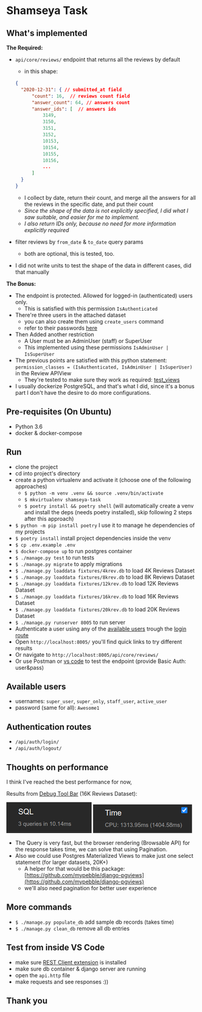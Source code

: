 # Shamseya  Task

## What's implemented

**The Required:**

- `api/core/reviews/` endpoint that returns all the reviews by default
  - in this shape:

  ```JSON
  {
    "2020-12-31": { // submitted_at field
        "count": 16,  // reviews count field
        "answer_count": 64, // answers count
        "answer_ids": [  // answers ids
            3149,
            3150,
            3151,
            3152,
            10153,
            10154,
            10155,
            10156,
            ...
        ]
    }
  }
  ```

  - I collect by date, return their count, and merge all the answers for all the reviews in the specific date, and put their count
  - *Since the shape of the data is not explicitly specified, I did what I saw suitable, and easier for me to implement.*
  - *I also return IDs only, because no need for more information explicitly required*
- filter reviews by `from_date` & `to_date` query params
  - both are optional, this is tested, too.
- I did not write units to test the shape of the data in different cases, did that manually

**The Bonus:**

- The endpoint is protected. Allowed for logged-in (authenticated) users only.
  - This is satisfied with this permission `IsAuthenticated`
- There're three users in the attached dataset
  - you can also create them using `create_users` command
  - refer to their passwords [here](#available-users)
- Then Added another restriction
  - A User must be an AdminUser (staff) or SuperUser
  - This implemented using these permissions `IsAdminUser | IsSuperUser`
- The previous points are satisfied with this python statement:
  `permission_classes = (IsAuthenticated, IsAdminUser | IsSuperUser)` in the Review APIView
  - They're tested to make sure they work as required: [test_views](./shamseya_task/core/tests/test_api/test_views.py)
- I usually dockerize PostgreSQL, and that's what I did, since it's a bonus part I don't have the desire to do more configurations.

## Pre-requisites (On Ubuntu)

- Python 3.6
- docker & docker-compose

## Run

- clone the project
- cd into project's directory
- create a python virtualenv and activate it (choose one of the following approaches)
  - `$ python -m venv .venv && source .venv/bin/activate`
  - `$ mkvirtualenv shamseya-task`
  - `$ poetry install && poetry shell` (will automatically create a venv and install the deps (needs poetry installed), skip following 2 steps after this approach)
- `$ python -m pip install poetry` I use it to manage he dependencies of my projects
- `$ poetry install` install project dependencies inside the venv
- `$ cp .env.example .env`
- `$ docker-compose up` to run postgres container
- `$ ./manage.py test` to run tests
- `$ ./manage.py migrate` to apply migrations
- `$ ./manage.py loaddata fixtures/4krev.db` to load 4K Reviews Dataset
- `$ ./manage.py loaddata fixtures/8krev.db` to load 8K Reviews Dataset
- `$ ./manage.py loaddata fixtures/12krev.db` to load 12K Reviews Dataset
- `$ ./manage.py loaddata fixtures/16krev.db` to load 16K Reviews Dataset
- `$ ./manage.py loaddata fixtures/20krev.db` to load 20K Reviews Dataset
- `$ ./manage.py runserver 8005` to run server
- Authenticate a user using any of the [available users](#available-users) trough the [login route](#authentication-routes)
- Open `http://localhost:8005/` you'll find quick links to try different results
- Or navigate to `http://localhost:8005/api/core/reviews/`
- Or use Postman or [vs code](#test-from-inside-vs-code) to test the endpoint (provide Basic Auth: user&pass)

## Available users

- usernames: `super_user`, `super_only`, `staff_user`, `active_user`
- password (same for all): `Awesome1`

## Authentication routes

- `/api/auth/login/`
- `/api/auth/logout/`

## Thoughts on performance

I think I've reached the best performance for now,

Results from [Debug Tool Bar](https://github.com/jazzband/django-debug-toolbar) (16K Reviews Dataset):

![SQL Time](screenshots/16krev_sql_time.png) ![CPU Time](screenshots/16krev_cpu_time.png)

- The Query is very fast, but the browser rendering (Browsable API) for the response takes time,
we can solve that using Pagination.
- Also we could use Postgres Materialized Views to make just one select statement (for larger datasets, 20K+)
  - A helper for that would be this package: [https://github.com/mypebble/django-pgviews](https://github.com/mypebble/django-pgviews)
  - we'll also need pagination for better user experience

## More commands

- `$ ./manage.py populate_db` add sample db records (takes time)
- `$ ./manage.py clean_db` remove all db entries

## Test from inside VS Code

- make sure [REST Client extension](https://marketplace.visualstudio.com/items?itemName=humao.rest-client) is installed
- make sure db container & django server are running
- open the `api.http` file
- make requests and see responses :))

## Thank you

